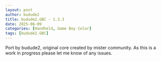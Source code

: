 ```yaml
---
layout: post
author: budude2
title: budude2.GBC - 1.3.3
date: 2025-06-09
categories: [Handheld, Game Boy Color]
tags: [budude2.GBC]
---
```

Port by budude2, original core created by mister community. As this is a work in progress please let me know of any issues.
